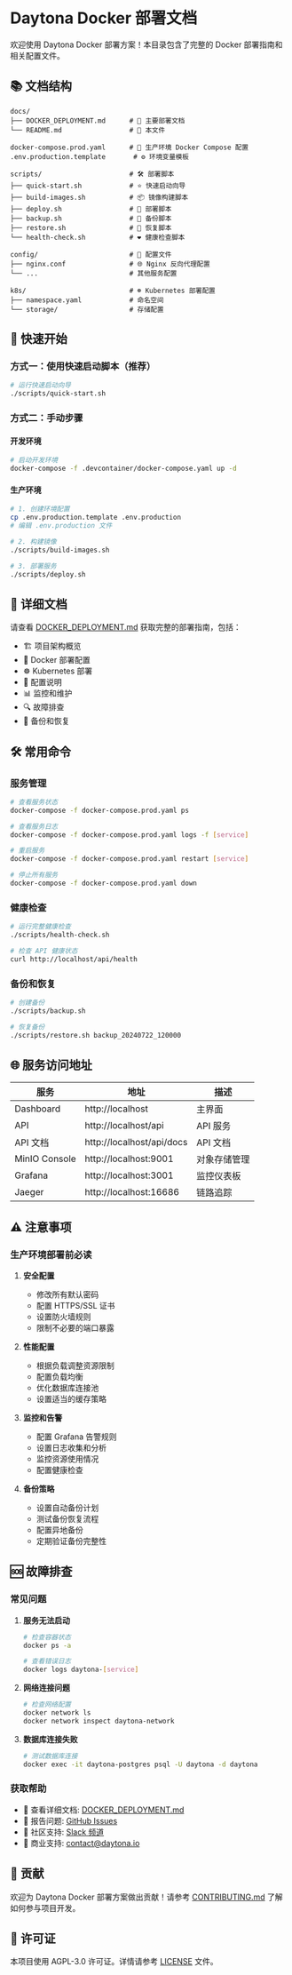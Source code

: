 # Daytona Docker 部署文档

欢迎使用 Daytona Docker 部署方案！本目录包含了完整的 Docker 部署指南和相关配置文件。

## 📚 文档结构

```
docs/
├── DOCKER_DEPLOYMENT.md      # 🚀 主要部署文档
└── README.md                 # 📖 本文件

docker-compose.prod.yaml      # 🐳 生产环境 Docker Compose 配置
.env.production.template       # ⚙️ 环境变量模板

scripts/                      # 🛠️ 部署脚本
├── quick-start.sh            # ⭐ 快速启动向导
├── build-images.sh           # 📦 镜像构建脚本
├── deploy.sh                 # 🚀 部署脚本
├── backup.sh                 # 💾 备份脚本
├── restore.sh                # 🔄 恢复脚本
└── health-check.sh           # ❤️ 健康检查脚本

config/                       # 📁 配置文件
├── nginx.conf                # 🌐 Nginx 反向代理配置
└── ...                       # 其他服务配置

k8s/                          # ☸️ Kubernetes 部署配置
├── namespace.yaml            # 命名空间
└── storage/                  # 存储配置
```

## 🚀 快速开始

### 方式一：使用快速启动脚本（推荐）

```bash
# 运行快速启动向导
./scripts/quick-start.sh
```

### 方式二：手动步骤

#### 开发环境

```bash
# 启动开发环境
docker-compose -f .devcontainer/docker-compose.yaml up -d
```

#### 生产环境

```bash
# 1. 创建环境配置
cp .env.production.template .env.production
# 编辑 .env.production 文件

# 2. 构建镜像
./scripts/build-images.sh

# 3. 部署服务
./scripts/deploy.sh
```

## 📖 详细文档

请查看 [DOCKER_DEPLOYMENT.md](DOCKER_DEPLOYMENT.md) 获取完整的部署指南，包括：

- 🏗️ 项目架构概览
- 🐳 Docker 部署配置
- ☸️ Kubernetes 部署
- 🔧 配置说明
- 📊 监控和维护
- 🔍 故障排查
- 💾 备份和恢复

## 🛠️ 常用命令

### 服务管理

```bash
# 查看服务状态
docker-compose -f docker-compose.prod.yaml ps

# 查看服务日志
docker-compose -f docker-compose.prod.yaml logs -f [service]

# 重启服务
docker-compose -f docker-compose.prod.yaml restart [service]

# 停止所有服务
docker-compose -f docker-compose.prod.yaml down
```

### 健康检查

```bash
# 运行完整健康检查
./scripts/health-check.sh

# 检查 API 健康状态
curl http://localhost/api/health
```

### 备份和恢复

```bash
# 创建备份
./scripts/backup.sh

# 恢复备份
./scripts/restore.sh backup_20240722_120000
```

## 🌐 服务访问地址

| 服务 | 地址 | 描述 |
|------|------|------|
| Dashboard | http://localhost | 主界面 |
| API | http://localhost/api | API 服务 |
| API 文档 | http://localhost/api/docs | API 文档 |
| MinIO Console | http://localhost:9001 | 对象存储管理 |
| Grafana | http://localhost:3001 | 监控仪表板 |
| Jaeger | http://localhost:16686 | 链路追踪 |

## ⚠️ 注意事项

### 生产环境部署前必读

1. **安全配置**
   - 修改所有默认密码
   - 配置 HTTPS/SSL 证书
   - 设置防火墙规则
   - 限制不必要的端口暴露

2. **性能配置**
   - 根据负载调整资源限制
   - 配置负载均衡
   - 优化数据库连接池
   - 设置适当的缓存策略

3. **监控和告警**
   - 配置 Grafana 告警规则
   - 设置日志收集和分析
   - 监控资源使用情况
   - 配置健康检查

4. **备份策略**
   - 设置自动备份计划
   - 测试备份恢复流程
   - 配置异地备份
   - 定期验证备份完整性

## 🆘 故障排查

### 常见问题

1. **服务无法启动**

   ```bash
   # 检查容器状态
   docker ps -a
   
   # 查看错误日志
   docker logs daytona-[service]
   ```

2. **网络连接问题**

   ```bash
   # 检查网络配置
   docker network ls
   docker network inspect daytona-network
   ```

3. **数据库连接失败**

   ```bash
   # 测试数据库连接
   docker exec -it daytona-postgres psql -U daytona -d daytona
   ```

### 获取帮助

- 📖 查看详细文档: [DOCKER_DEPLOYMENT.md](DOCKER_DEPLOYMENT.md)
- 🐛 报告问题: [GitHub Issues](https://github.com/daytonaio/daytona/issues)
- 💬 社区支持: [Slack 频道](https://go.daytona.io/slack)
- 📧 商业支持: contact@daytona.io

## 🤝 贡献

欢迎为 Daytona Docker 部署方案做出贡献！请参考 [CONTRIBUTING.md](../CONTRIBUTING.md) 了解如何参与项目开发。

## 📄 许可证

本项目使用 AGPL-3.0 许可证。详情请参考 [LICENSE](../LICENSE) 文件。
